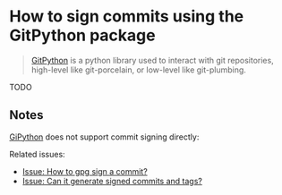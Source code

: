 # How to sign commits using the GitPython package

> [GitPython](https://github.com/gitpython-developers/GitPython) is a python library used to interact with git repositories, high-level like git-porcelain, or low-level like git-plumbing.

TODO

## Notes

[GiPython](https://github.com/gitpython-developers/GitPython) does not support commit signing directly:

Related issues:

- [Issue: How to gpg sign a commit?](https://github.com/gitpython-developers/GitPython/issues/580)
- [Issue: Can it generate signed commits and tags?](https://github.com/gitpython-developers/GitPython/issues/579)
